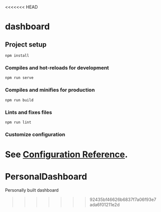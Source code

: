 <<<<<<< HEAD
# dashboard

## Project setup
```
npm install
```

### Compiles and hot-reloads for development
```
npm run serve
```

### Compiles and minifies for production
```
npm run build
```

### Lints and fixes files
```
npm run lint
```

### Customize configuration
See [Configuration Reference](https://cli.vuejs.org/config/).
=======
# PersonalDashboard
Personally built dashboard
>>>>>>> 92435bf46626b6837f7a06f93e7ada6f01211e2d
